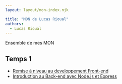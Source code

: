 ```yaml
---
layout: layout/mon-index.njk

title: "MON de Lucas Rioual"
authors:
  - Lucas Rioual
---
```


Ensemble de mes MON 

## Temps 1

* [Remise à niveau au developpement Front-end](./temps-1.1)
* [Introduction au Back-end avec Node.js et Express](./temps-1.2)



